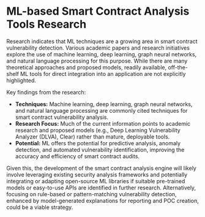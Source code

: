 # ML-based Smart Contract Analysis Tools Research

Research indicates that ML techniques are a growing area in smart contract vulnerability detection. Various academic papers and research initiatives explore the use of machine learning, deep learning, graph neural networks, and natural language processing for this purpose. While there are many theoretical approaches and proposed models, readily available, off-the-shelf ML tools for direct integration into an application are not explicitly highlighted.

Key findings from the research:

*   **Techniques:** Machine learning, deep learning, graph neural networks, and natural language processing are commonly cited techniques for smart contract vulnerability analysis.
*   **Research Focus:** Much of the current information points to academic research and proposed models (e.g., Deep Learning Vulnerability Analyzer (DLVA), Clear) rather than mature, deployable tools.
*   **Potential:** ML offers the potential for predictive analysis, anomaly detection, and automated vulnerability identification, improving the accuracy and efficiency of smart contract audits.

Given this, the development of the smart contract analysis engine will likely involve leveraging existing security analysis frameworks and potentially integrating or adapting open-source ML libraries if suitable pre-trained models or easy-to-use APIs are identified in further research. Alternatively, focusing on rule-based or pattern-matching vulnerability detection, enhanced by model-generated explanations for reporting and POC creation, could be a viable strategy.

